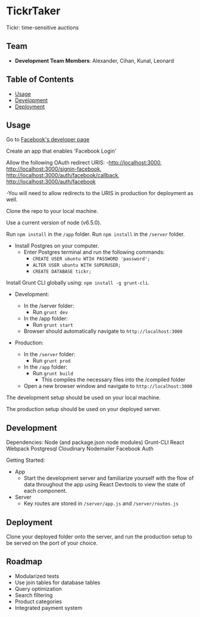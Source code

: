 # TickrTaker
Tickr: time-sensitive auctions

## Team

  - __Development Team Members__: Alexander, Cihan, Kunal, Leonard

## Table of Contents

- [Usage](#Usage)
- [Development](#Development)
- [Deployment](#Deployment)


## Usage 

Go to [Facebook's developer page](https://developers.facebook.com)

Create an app that enables 'Facebook Login'

Allow the following OAuth redirect URIS: 
  -<http://localhost:3000>, <http://localhost:3000/signin-facebook>, <http://localhost:3000/auth/facebook/callback>, <http://localhost:3000/auth/facebook>
  
  -You will need to allow redirects to the URIS in production for deployment as well.

Clone the repo to your local machine.

Use a current version of node (v6.5.0).

Run `npm install` in the `/app` folder.
Run `npm install` in the `/server` folder.

- Install Postgres on your computer. 
  - Enter Postgres terminal and run the following commands:
    - `CREATE USER ubuntu WTIH PASSWORD 'password';`
    - `ALTER USER ubuntu WITH SUPERUSER;`
    - `CREATE DATABASE tickr;`

Install Grunt CLI globally using: `npm install -g grunt-cli`.

- Development: 
  - In the /server folder:
    - Run `grunt dev`
  - In the /app folder:
    - Run `grunt start`
  - Browser should automatically navigate to `http://localhost:3000`

- Production:
  - In the `/server` folder:
    - Run `grunt prod`
  - In the `/app` folder:
    - Run `grunt build`
      - This compiles the necessary files into the /compiled folder
  - Open a new browser window and navigate to `http://localhost:3000`

The development setup should be used on your local machine.

The production setup should be used on your deployed server.

## Development

Dependencies:
Node (and package.json node modules)
Grunt-CLI
React
Webpack
Postgresql
Cloudinary
Nodemailer
Facebook Auth

Getting Started: 

- App
  - Start the development server and familiarize yourself with the flow of data throughout the app using React Devtools to view the state of each component.
- Server
  - Key routes are stored in `/server/app.js` and `/server/routes.js`

## Deployment

Clone your deployed folder onto the server, and run the production setup to be served on the port of your choice.

## Roadmap

- Modularized tests
- Use join tables for database tables
- Query optimization
- Search filtering
- Product categories
- Integrated payment system